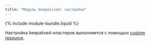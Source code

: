 ```yaml
---
title: "Модуль keepalived: настройки"
---
```


{% include module-bundle.liquid %}

Настройка keepalived-кластеров выполняется с помощью [custom resource](cr.html).
